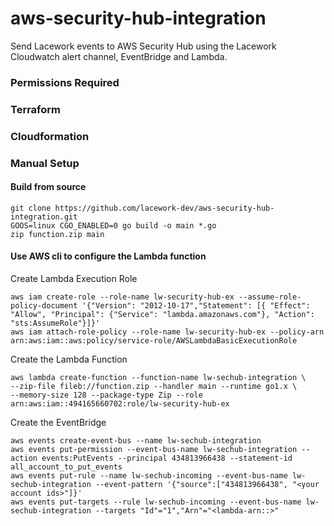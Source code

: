 # aws-security-hub-integration
Send Lacework events to AWS Security Hub using the 
Lacework Cloudwatch alert channel, EventBridge and Lambda. 

### Permissions Required


### Terraform

### Cloudformation


### Manual Setup

#### Build from source
```
git clone https://github.com/lacework-dev/aws-security-hub-integration.git
GOOS=linux CGO_ENABLED=0 go build -o main *.go
zip function.zip main
```

#### Use AWS cli to configure the Lambda function
Create Lambda Execution Role
```
aws iam create-role --role-name lw-security-hub-ex --assume-role-policy-document '{"Version": "2012-10-17","Statement": [{ "Effect": "Allow", "Principal": {"Service": "lambda.amazonaws.com"}, "Action": "sts:AssumeRole"}]}'
aws iam attach-role-policy --role-name lw-security-hub-ex --policy-arn arn:aws:iam::aws:policy/service-role/AWSLambdaBasicExecutionRole
```
Create the Lambda Function
```
aws lambda create-function --function-name lw-sechub-integration \
--zip-file fileb://function.zip --handler main --runtime go1.x \
--memory-size 128 --package-type Zip --role arn:aws:iam::494165660702:role/lw-security-hub-ex
```
Create the EventBridge
```
aws events create-event-bus --name lw-sechub-integration
aws events put-permission --event-bus-name lw-sechub-integration --action events:PutEvents --principal 434813966438 --statement-id all_account_to_put_events
aws events put-rule --name lw-sechub-incoming --event-bus-name lw-sechub-integration --event-pattern '{"source":["434813966438", "<your account ids>"]}'
aws events put-targets --rule lw-sechub-incoming --event-bus-name lw-sechub-integration --targets "Id"="1","Arn"="<lambda-arn::>"
```